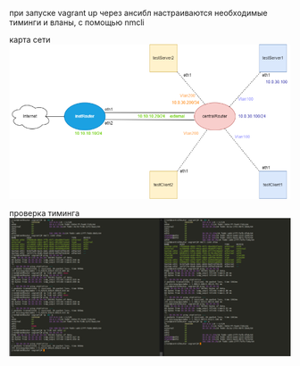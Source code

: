 при запуске vagrant up через ансибл настраиваются необходимые тиминги и вланы, с помощью nmcli

карта сети
![Карта сети](https://github.com/sudden-che/otus/blob/main/vlan/map.png)

проверка тиминга
![проверка тиминга](https://github.com/sudden-che/otus/blob/main/vlan/test%20team.png)